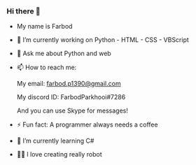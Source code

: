 ### Hi there 👋

<!--
**Tik-Ten/Tik-Ten** is a ✨ _special_ ✨ repository because its `README.md` (this file) appears on your GitHub profile.

Here are some ideas to get you started:

- 🔭 I’m currently working on ...
- 🌱 I’m currently learning ...
- 👯 I’m looking to collaborate on ...
- 🤔 I’m looking for help with ...
- 💬 Ask me about ...
- 📫 How to reach me: ...
- 😄 Pronouns: ...
- ⚡ Fun fact: ...
-->
- My name is Farbod
- 🔭 I’m currently working on Python - HTML - CSS - VBScript
- 💬 Ask me about Python and web
- 📫 How to reach me:

  My email: farbod.p1390@gmail.com

  My discord ID: FarbodParkhooi#7286

  And you can use Skype for messages!

- ⚡ Fun fact: A programmer always needs a coffee
-  🌱 I’m currently learning C#
-  🦾🦿 I love creating really robot
